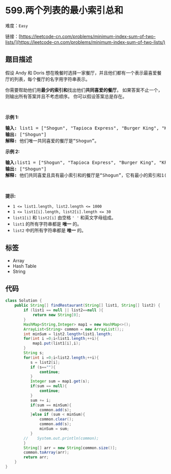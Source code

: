 # 599.两个列表的最小索引总和

难度：`Easy`

 链接：[https://leetcode-cn.com/problems/minimum-index-sum-of-two-lists/](https://leetcode-cn.com/problems/minimum-index-sum-of-two-lists/)

## 题目描述

<p>假设 Andy 和 Doris 想在晚餐时选择一家餐厅，并且他们都有一个表示最喜爱餐厅的列表，每个餐厅的名字用字符串表示。</p>

<p>你需要帮助他们用<strong>最少的索引和</strong>找出他们<strong>共同喜爱的餐厅</strong>。 如果答案不止一个，则输出所有答案并且不考虑顺序。 你可以假设答案总是存在。</p>

<p>&nbsp;</p>

<p><strong>示例 1:</strong></p>

<pre>
<strong>输入: </strong>list1 = ["Shogun", "Tapioca Express", "Burger King", "KFC"]，list2 = ["Piatti", "The Grill at Torrey Pines", "Hungry Hunter Steakhouse", "Shogun"]
<strong>输出:</strong> ["Shogun"]
<strong>解释:</strong> 他们唯一共同喜爱的餐厅是“Shogun”。
</pre>

<p><strong>示例 2:</strong></p>

<pre>
<strong>输入:</strong>list1 = ["Shogun", "Tapioca Express", "Burger King", "KFC"]，list2 = ["KFC", "Shogun", "Burger King"]
<strong>输出:</strong> ["Shogun"]
<strong>解释:</strong> 他们共同喜爱且具有最小索引和的餐厅是“Shogun”，它有最小的索引和1(0+1)。
</pre>

<p>&nbsp;</p>

<p><strong>提示:</strong></p>

<ul>
	<li><code>1 &lt;= list1.length, list2.length &lt;= 1000</code></li>
	<li><code>1 &lt;= list1[i].length, list2[i].length &lt;= 30</code>&nbsp;</li>
	<li><code>list1[i]</code> 和 <code>list2[i]</code> 由空格<meta charset="UTF-8" />&nbsp;<code>' '</code>&nbsp;和英文字母组成。</li>
	<li><code>list1</code> 的所有字符串都是 <strong>唯一</strong> 的。</li>
	<li><code>list2</code> 中的所有字符串都是 <strong>唯一</strong> 的。</li>
</ul>

## 标签

 - Array 
 - Hash Table 
 - String 

## 代码

```java
class Solution {
    public String[] findRestaurant(String[] list1, String[] list2) {
        if (list1 == null || list2==null ){
            return new String[0];
        }
        HashMap<String,Integer> map1 = new HashMap<>();
        ArrayList<String> common = new ArrayList();;
        int minSum = list2.length+list1.length;
        for(int i =0;i<list1.length;++i){
            map1.put(list1[i],i);
        }
        String s;
        for(int i =0;i<list2.length;++i){
           s = list2[i];
           if (s==""){
               continue;
           }
           Integer sum = map1.get(s);
           if(sum == null){
               continue;
           }
           sum += i;
           if(sum == minSum){
               common.add(s);
           }else if (sum < minSum){
               common.clear();
               common.add(s);
               minSum = sum;
           }
        //    System.out.println(common);
        }
        String[] arr = new String[common.size()];
        common.toArray(arr);
        return arr;
    }
}
```